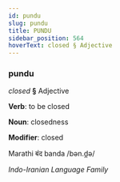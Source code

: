 ```yaml
---
id: pundu
slug: pundu
title: PUNDU
sidebar_position: 564
hoverText: closed § Adjective
---
```


### pundu

*closed* **§** Adjective

**Verb**: to be closed

**Noun**: closedness

**Modifier**: closed

Marathi बंद banda /bən.d̪ə/

*Indo-Iranian Language Family*